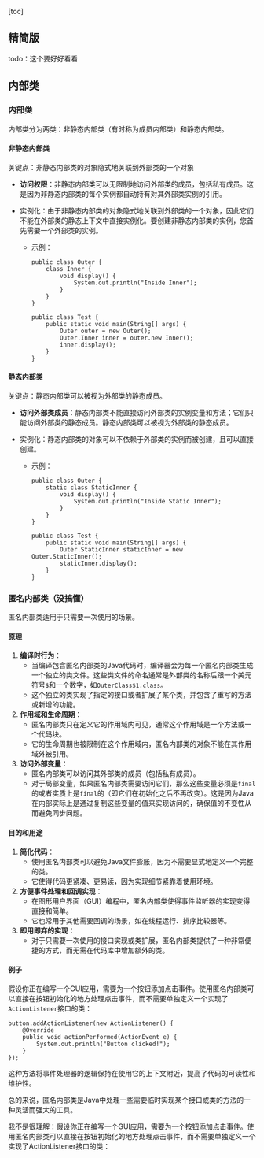 [toc]

## 精简版

todo：这个要好好看看



## 内部类

### 内部类

内部类分为两类：非静态内部类（有时称为成员内部类）和静态内部类。

#### 非静态内部类

关键点：非静态内部类的对象隐式地关联到外部类的一个对象

- **访问权限**：非静态内部类可以无限制地访问外部类的成员，包括私有成员。这是因为非静态内部类的每个实例都自动持有对其外部类实例的引用。

- 实例化：由于非静态内部类的对象隐式地关联到外部类的一个对象，因此它们不能在外部类的静态上下文中直接实例化。要创建非静态内部类的实例，您首先需要一个外部类的实例。

  - 示例：

    ```
    public class Outer {
        class Inner {
            void display() {
                System.out.println("Inside Inner");
            }
        }
    }
    
    public class Test {
        public static void main(String[] args) {
            Outer outer = new Outer();
            Outer.Inner inner = outer.new Inner();
            inner.display();
        }
    }
    ```

#### 静态内部类

关键点：静态内部类可以被视为外部类的静态成员。

- **访问外部类成员**：静态内部类不能直接访问外部类的实例变量和方法；它们只能访问外部类的静态成员。静态内部类可以被视为外部类的静态成员。

- 实例化：静态内部类的对象可以不依赖于外部类的实例而被创建，且可以直接创建。

  - 示例：

    ```
    public class Outer {
        static class StaticInner {
            void display() {
                System.out.println("Inside Static Inner");
            }
        }
    }
    
    public class Test {
        public static void main(String[] args) {
            Outer.StaticInner staticInner = new Outer.StaticInner();
            staticInner.display();
        }
    }
    ```





### 匿名内部类（没搞懂）

匿名内部类适用于只需要一次使用的场景。

#### 原理

1. **编译时行为**：
   - 当编译包含匿名内部类的Java代码时，编译器会为每一个匿名内部类生成一个独立的类文件。这些类文件的命名通常是外部类的名称后跟一个美元符号`$`和一个数字，如`OuterClass$1.class`。
   - 这个独立的类实现了指定的接口或者扩展了某个类，并包含了重写的方法或新增的功能。
2. **作用域和生命周期**：
   - 匿名内部类只在定义它的作用域内可见，通常这个作用域是一个方法或一个代码块。
   - 它的生命周期也被限制在这个作用域内，匿名内部类的对象不能在其作用域外被引用。
3. **访问外部变量**：
   - 匿名内部类可以访问其外部类的成员（包括私有成员）。
   - 对于局部变量，如果匿名内部类需要访问它们，那么这些变量必须是`final`的或者实质上是`final`的（即它们在初始化之后不再改变）。这是因为Java在内部实际上是通过复制这些变量的值来实现访问的，确保值的不变性从而避免同步问题。

#### 目的和用途

1. **简化代码**：
   - 使用匿名内部类可以避免Java文件膨胀，因为不需要显式地定义一个完整的类。
   - 它使得代码更紧凑、更易读，因为实现细节紧靠着使用环境。
2. **方便事件处理和回调实现**：
   - 在图形用户界面（GUI）编程中，匿名内部类使得事件监听器的实现变得直接和简单。
   - 它也常用于其他需要回调的场景，如在线程运行、排序比较器等。
3. **即用即弃的实现**：
   - 对于只需要一次使用的接口实现或类扩展，匿名内部类提供了一种非常便捷的方式，而无需在代码库中增加额外的类。

#### 例子

假设你正在编写一个GUI应用，需要为一个按钮添加点击事件。使用匿名内部类可以直接在按钮初始化的地方处理点击事件，而不需要单独定义一个实现了`ActionListener`接口的类：

```
button.addActionListener(new ActionListener() {
    @Override
    public void actionPerformed(ActionEvent e) {
        System.out.println("Button clicked!");
    }
});
```

这种方法将事件处理器的逻辑保持在使用它的上下文附近，提高了代码的可读性和维护性。

总的来说，匿名内部类是Java中处理一些需要临时实现某个接口或类的方法的一种灵活而强大的工具。





我不是很理解：假设你正在编写一个GUI应用，需要为一个按钮添加点击事件。使用匿名内部类可以直接在按钮初始化的地方处理点击事件，而不需要单独定义一个实现了ActionListener接口的类：